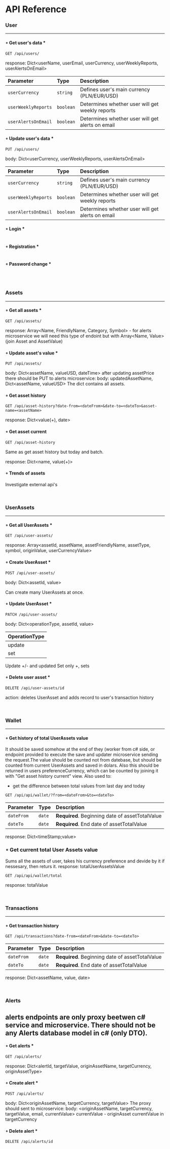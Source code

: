 # API Reference

### User
---


#### ∘ Get user's data *

```
GET /api/users/
```

response: Dict<userName, userEmail, userCurrency, userWeeklyReports, userAlertsOnEmail>

| Parameter | Type     | Description                       |
| :-------- | :------- | :-------------------------------- |
| `userCurrency`      | `string` | Defines user's main currency (PLN/EUR/USD) |
| `userWeeklyReports`      | `boolean` | Determines whether user will get weekly reports |
| `userAlertsOnEmail`      | `boolean` | Determines whether user will get alerts on email |


#### ∘ Update user's data *

```
PUT /api/users/
```
body: Dict<userCurrency, userWeeklyReports, userAlertsOnEmail>


| Parameter | Type     | Description                       |
| :-------- | :------- | :-------------------------------- |
| `userCurrency`      | `string` | Defines user's main currency (PLN/EUR/USD) |
| `userWeeklyReports`      | `boolean` | Determines whether user will get weekly reports |
| `userAlertsOnEmail`      | `boolean` | Determines whether user will get alerts on email |

#### ∘ Login *

```

```

#### ∘ Registration *

```

```


#### ∘ Password change *

```

```

<br>

### Assets
---


#### ∘ Get all assets *
```
GET /api/assets/
```
response: Array<Name, FriendlyName, Category, Symbol> - for alerts microservice we will need this type of endoint but with Array<Name, Value> (join Asset and AssetValue)


#### ∘ Update asset's value *
```
PUT /api/assets/
```
body: Dict<assetName, valueUSD, dateTime>
after updating assetPrice there should be PUT to alerts microservice:
body: updatedAssetName, Dict<assetName, valueUSD>
The dict contains all assets.

#### ∘ Get asset history 
```
GET /api/asset-history?date-from=<dateFrom>&date-to=<dateTo>&asset-name=<assetName>
```
response: Dict<value(+), date>

#### ∘ Get asset current
```
GET /api/asset-history
```
Same as get asset history but today and batch.

response: Dict<name, value(+)>


#### ∘ Trends of assets
Investigate external api's

<br>

### UserAssets
---

#### ∘ Get all UserAssets *
```
GET /api/user-assets/
```
response: Array<assetId, assetName, assetFriendlyName, assetType, symbol, originValue, userCurrencyValue>


#### ∘ Create UserAsset *
```
POST /api/user-assets/
```
body: Dict<assetId, value>

Can create many UserAssets at once.


#### ∘ Update UserAsset *
```
PATCH /api/user-assets/
```
body: Dict<operationType, assetId, value>

| OperationType |
| :-------- |
| update      |
| set      |

Update +/- and updated 
Set only +, sets


#### ∘ Delete user asset *
```
DELETE /api/user-assets/id
```
action: deletes UserAsset and adds record to user's transaction history

<br>

### Wallet
---

#### ∘ Get history of total UserAssets value

It should be saved somehow at the end of they (worker from c# side, or endpoint provided to execute the save and updater
microservice sending the request.The value should be counted not from datebase, but should be counted from current UserAssets and saved in dolars.
Also this should be returned in users preferenceCurrency, which can be counted by joining it with "Get asset history current" view. 
Also used to:
* get the difference between total values from last day and today

```
GET /api/api/wallet/?from=<dateFrom>&to=<dateTo>
```

| Parameter | Type     | Description                       |
| :-------- | :------- | :-------------------------------- |
| `dateFrom`      | `date` | **Required**. Beginning date of assetTotalValue|
| `dateTo`      | `date` | **Required**. End date of assetTotalValue |

response: Dict<timeStamp;value>

### ∘ Get current total User Assets value
Sums all the assets of user, takes his currency preference and devide by it if nessesary, then returs it.
response: totalUserAssetsValue

```
GET /api/api/wallet/total
```

response: totalValue

<br>


### Transactions
---

#### ∘ Get transaction history

```
GET /api/transactions?date-from=<dateFrom>&date-to=<dateTo>
```

| Parameter | Type     | Description                       |
| :-------- | :------- | :-------------------------------- |
| `dateFrom`      | `date` | **Required**. Beginning date of assetTotalValue|
| `dateTo`      | `date` | **Required**. End date of assetTotalValue |

response: Dict<assetName, value, date>

<br>

### Alerts
alerts endpoints are only proxy beetwen c# service and microservice. There should not be any Alerts database model in c# (only DTO).
---

#### ∘ Get alerts *

```
GET /api/alerts/
```
response: Dict<alertId, targetValue, originAssetName, targetCurrency, originAssetType>

#### ∘ Create alert *
```
POST /api/alerts/
```
body: Dict<originAssetName, targetCurrency, targetValue>
The proxy should sent to microservice:
body: <originAssetName, targetCurrency, targetValue, email, currentValue>
currentValue - originAsset currentValue in targetCurrency

#### ∘ Delete alert *
```
DELETE /api/alerts/id
```
